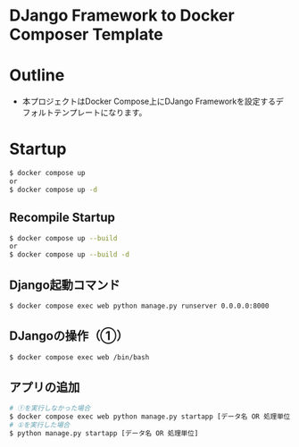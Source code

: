 # DJango Framework to Docker Composer Template

# Outline
* 本プロジェクトはDocker Compose上にDJango Frameworkを設定するデフォルトテンプレートになります。

# Startup
~~~sh
$ docker compose up
or
$ docker compose up -d
~~~

## Recompile Startup
~~~sh
$ docker compose up --build
or
$ docker compose up --build -d
~~~

## Django起動コマンド
~~~sh
$ docker compose exec web python manage.py runserver 0.0.0.0:8000
~~~

## DJangoの操作（①）
~~~sh
$ docker compose exec web /bin/bash
~~~

## アプリの追加
~~~sh
# ①を実行しなかった場合
$ docker compose exec web python manage.py startapp [データ名 OR 処理単位]
# ①を実行した場合
$ python manage.py startapp [データ名 OR 処理単位]
~~~
